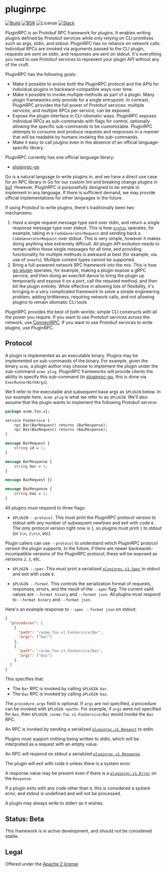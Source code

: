 # pluginrpc

[![Build](https://github.com/pluginrpc/pluginrpc/actions/workflows/ci.yaml/badge.svg?branch=main)](https://github.com/pluginrpc/pluginrpc/actions/workflows/ci.yaml)
[![BSR](https://img.shields.io/badge/BSR-Module-0C65EC)](https://buf.build/pluginrpc/pluginrpc)
![License](https://img.shields.io/github/license/pluginrpc/pluginrpc)
[![Slack](https://img.shields.io/badge/Slack-Buf-%23e01563)](https://buf.build/links/slack)

PluginRPC is an Protobuf RPC framework for plugins. It enables writing plugins defined by Protobuf
services while only relying on CLI primitives such as args, stdin, and stdout. PluginRPC has no
reliance on network calls. Individual RPCs are invoked via arguments passed to the CLI plugin,
requests are sent on stdin, and responses are sent on stdout. It's everything you need to use
Protobuf services to represent your plugin API without any of the cruft.

PluginRPC has the following goals:

- Make it possible to evolve both the PluginRPC protocol and the APIs for individual plugins in
  backward-compatible ways over time.
- Make it possible to invoke multiple methods as part of a plugin. Many plugin frameworks only
  provide for a single entrypoint. In contrast, PluginRPC provides the full power of Protobuf
  services: multiple services, and multiple RPCs per service, can be exposed.
- Expose the plugin interface in CLI-idiomatic ways. PluginRPC exposes individual RPCs as
  sub-commands with flags for control, optionally allowing the specific sub-commands to be
  customizable. PluginRPC attempts to consume and produce requests and responses in a manner that
  will be readable by humans invoking the sub-commands.
- Make it easy to call plugins even in the absence of an official language-specific library.

PluginRPC currently has one official language library:

- [pluginrpc-go](https://github.com/pluginrpc/pluginrpc-go)

Go is a natural language to write plugins in, and we have a direct use case for an RPC library in Go
for our custom lint and breaking change plugins in [buf](https://github.com/bufbuild/buf). However,
PluginRPC is purposefully designed to be simple to implement in any language. If there is sufficient
demand, we may provide official implementations for other languages in the future.

If using Protobuf to write plugins, there's traditionally been two mechanisms:

1. Have a single request message type sent over stdin, and return a single response message type
   over stdout. This is how
   [`protoc`](https://github.com/protocolbuffers/protobuf/blob/main/src/google/protobuf/compiler/plugin.proto)
   operates, for example, taking in a `CodeGeneratorRequest` and sending back a
   `CodeGeneratorRequest` over stdout. This is very simple, however it makes doing anything else
   extremely difficult. All plugin API evolution needs to remain within these single messages for
   all time, and providing functionality for multiple methods is awkward at best (for example, via
   use of `oneofs`). Multiple content types cannot be supported.
2. Bring a full-powered network RPC framework into the mix. This is how
   [go-plugin](https://github.com/hashicorp/go-plugin) operates, for example, making a plugin expose
   a gRPC service, and then doing an exec/kill dance to bring the plugin up temporarily and expose
   it on a port, call the required method, and then kill the plugin entirely. While effective in
   allowing lots of flexibility, it's bringing in a very complicated framework to solve a simple
   engineering problem, adding brittleness, requiring network calls, and not allowing plugins to
   remain idiomatic CLI tools

PluginRPC provides the best of both worlds: simple CLI constructs with all the power you require. If
you want to use Protobuf services across the network, use [ConnectRPC](https://connectrpc.com). If
you want to use Protobuf services to write plugins, use PluginRPC.

## Protocol

A plugin is implemented as an executable binary. Plugins may be implemented on sub-commands of the
binary. For example, given the binary `acme`, a plugin author may choose to implement the plugin
under the sub-command `acme plug`. PluginRPC frameworks will provide clients the ability to specify
this sub-command (in [pluginrpc-go](https://github.com/pluginrpc/pluginrpc-go), this is done via
`ExecRunnerWithArgs`).

We'll refer to the executable and subsequent base args as `$PLUGIN` below. In our example here,
`acme plug` is what we refer to as `$PLUGIN`. We'll also assume that the plugin wants to implement
the following Protobuf service:

```proto
package acme.foo.v1;

service FooService {
    rpc Bar(BarRequest) returns (BarResponse);
    rpc Baz(BazRequest) returns (BazResponse);
}

message BarRequest {
    string id = 1;
}

message BarResponse {
    string bar = 1;
}

message BazRequest {}

message BazResponse {
    string baz = 1;
}
```

All plugins must respond to three flags:

- `$PLUGIN --protocol`. This must print the PluginRPC protocol version to stdout with any number of
  subsequent newlines and exit with code `0`. The only protocol version right now is `1`, so plugins
  must print `1` to stdout (or `1\n`, `1\n\n`, etc).

Plugin callers can use `--protocol` to understand which PluginRPC protocol version the plugin
supports. In the future, if there are newer backwards-incompatible versions of the PluginRPC
protocol, these will be exposed as versions `2`, `3`, etc.

- `$PLUGIN --spec`. This must print a serialized
  [`pluginrpc.v1.Spec`](https://buf.build/pluginrpc/pluginrpc/docs/main:pluginrpc.v1#pluginrpc.v1.Spec)
  to stdout and exit with code `0`.

- `$PLUGIN --format`. This controls the serialization format of requests, responses, errors, and the
  result of the `--spec` flag. The current valid values are `--format binary` and `--format json`.
  All plugins must respond to `--format binary` and `--format json`.

Here's an example response to `--spec --format json` on stdout:

```json
{
  "procedures": [
    {
      "path": "/acme.foo.v1.FooService/Bar",
      "args": ["bar"]
    },
    {
      "path": "/acme.foo.v1.FooService/Baz",
      "args": ["baz"]
    }
  ]
}
```

This specifies that:

- The `Bar` RPC is invoked by calling `$PLUGIN bar`.
- The `Baz` RPC is invoked by calling `$PLUGIN baz`.

The `procedure.args` field is optional. If `args` are not specified, a procedure can be invoked with
`$PLUGIN <path>`. For example, if `args` were not specified for `Baz`, then
`$PLUGIN /acme.foo.v1.FooService/Baz` would invoke the `Baz` RPC.

An RPC is invoked by sending a serialized
[`pluginrpc.v1.Request`](https://buf.build/pluginrpc/pluginrpc/docs/main:pluginrpc.v1#pluginrpc.v1.Request)
to stdin.

Plugins must support nothing being written to stdin, which will be interpreted as a request with an
empty value.

An RPC will respond on stdout a serialized
[`pluginrpc.v1.Response`](https://buf.build/pluginrpc/pluginrpc/docs/main:pluginrpc.v1#pluginrpc.v1.Response).

The plugin will exit with code `0` unless there is a system error.

A response value may be present even if there is a
[`pluginrpc.v1.Error`](https://buf.build/pluginrpc/pluginrpc/docs/main:pluginrpc.v1#pluginrpc.v1.Error)
on the `Response`.

If a plugin exits with any code other than `0`, this is considered a system error, and stdout is
undefined and will not be processed.

A plugin may always write to stderr as it wishes.

## Status: Beta

This framework is in active development, and should not be considered stable.

## Legal

Offered under the [Apache 2 license](https://github.com/pluginrpc/pluginrpc/blob/main/LICENSE)
